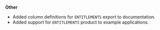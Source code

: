 **Other**

* Added column definitions for ```ENTITLEMENTS``` export to documentation.
* Added support for ```ENTITLEMENTS``` product to example applications.
